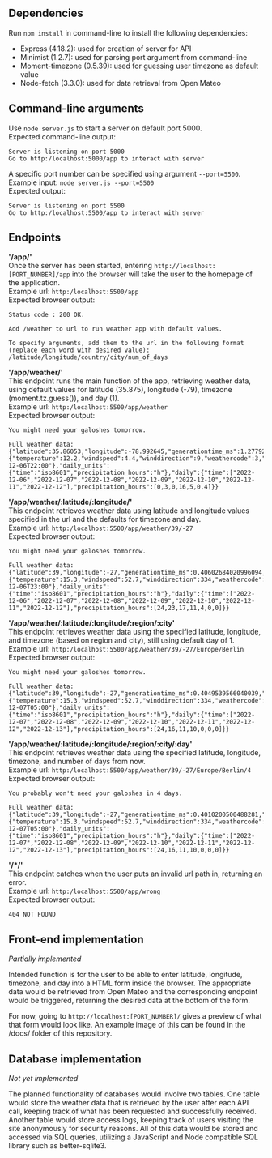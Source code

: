 ## Dependencies
Run ```npm install``` in command-line to install the following dependencies:
- Express (4.18.2): used for creation of server for API
- Minimist (1.2.7): used for parsing port argument from command-line
- Moment-timezone (0.5.39): used for guessing user timezone as default value
- Node-fetch (3.3.0): used for data retrieval from Open Mateo

## Command-line arguments
Use ```node server.js``` to start a server on default port 5000.\
Expected command-line output:
```
Server is listening on port 5000 
Go to http:/localhost:5000/app to interact with server
```

A specific port number can be specified using argument ```--port=5500```.\
Example input: ```node server.js --port=5500```\
Expected output:
```
Server is listening on port 5500
Go to http:/localhost:5500/app to interact with server
```

## Endpoints
**'/app/'**\
Once the server has been started, entering ```http://localhost:[PORT_NUMBER]/app``` into the browser will take the user to the homepage of the application.\
Example url: ```http:/localhost:5500/app```\
Expected browser output:
```
Status code : 200 OK.

Add /weather to url to run weather app with default values.

To specify arguments, add them to the url in the following format (replace each word with desired value): /latitude/longitude/country/city/num_of_days
```

**'/app/weather/'**\
This endpoint runs the main function of the app, retrieving weather data, using default values for latitude (35.875), longitude (-79), timezone (moment.tz.guess()),
and day (1).\
Example url: ```http:/localhost:5500/app/weather```\
Expected browser output:
```
You might need your galoshes tomorrow.

Full weather data:
{"latitude":35.86053,"longitude":-78.992645,"generationtime_ms":1.277923583984375,"utc_offset_seconds":-18000,"timezone":"America/New_York","timezone_abbreviation":"EST","elevation":99,"current_weather":{"temperature":12.2,"windspeed":4.4,"winddirection":9,"weathercode":3,"time":"2022-12-06T22:00"},"daily_units":{"time":"iso8601","precipitation_hours":"h"},"daily":{"time":["2022-12-06","2022-12-07","2022-12-08","2022-12-09","2022-12-10","2022-12-11","2022-12-12"],"precipitation_hours":[0,3,0,16,5,0,4]}}
```

**'/app/weather/:latitude/:longitude/'**\
This endpoint retrieves weather data using latitude and longitude values specified in the url and the defaults for timezone and day.\
Example url: ```http:/localhost:5500/app/weather/39/-27```\
Expected browser output:
```
You might need your galoshes tomorrow.

Full weather data:
{"latitude":39,"longitude":-27,"generationtime_ms":0.40602684020996094,"utc_offset_seconds":-18000,"timezone":"America/New_York","timezone_abbreviation":"EST","elevation":0,"current_weather":{"temperature":15.3,"windspeed":52.7,"winddirection":334,"weathercode":2,"time":"2022-12-06T23:00"},"daily_units":{"time":"iso8601","precipitation_hours":"h"},"daily":{"time":["2022-12-06","2022-12-07","2022-12-08","2022-12-09","2022-12-10","2022-12-11","2022-12-12"],"precipitation_hours":[24,23,17,11,4,0,0]}}
```

**'/app/weather/:latitude/:longitude/:region/:city'**\
This endpoint retrieves weather data using the specified latitude, longitude, and timezone (based on region and city), still using default day of 1.\
Example url: ```http:/localhost:5500/app/weather/39/-27/Europe/Berlin```\
Expected browser output:
```
You might need your galoshes tomorrow.

Full weather data:
{"latitude":39,"longitude":-27,"generationtime_ms":0.4049539566040039,"utc_offset_seconds":3600,"timezone":"Europe/Berlin","timezone_abbreviation":"CET","elevation":0,"current_weather":{"temperature":15.3,"windspeed":52.7,"winddirection":334,"weathercode":2,"time":"2022-12-07T05:00"},"daily_units":{"time":"iso8601","precipitation_hours":"h"},"daily":{"time":["2022-12-07","2022-12-08","2022-12-09","2022-12-10","2022-12-11","2022-12-12","2022-12-13"],"precipitation_hours":[24,16,11,10,0,0,0]}}
```

**'/app/weather/:latitude/:longitude/:region/:city/:day'**\
This endpoint retrieves weather data using the specified latitude, longitude, timezone, and number of days from now.\
Example url: ```http:/localhost:5500/app/weather/39/-27/Europe/Berlin/4```\
Expected browser output:
```
You probably won't need your galoshes in 4 days.

Full weather data:
{"latitude":39,"longitude":-27,"generationtime_ms":0.4010200500488281,"utc_offset_seconds":3600,"timezone":"Europe/Berlin","timezone_abbreviation":"CET","elevation":0,"current_weather":{"temperature":15.3,"windspeed":52.7,"winddirection":334,"weathercode":2,"time":"2022-12-07T05:00"},"daily_units":{"time":"iso8601","precipitation_hours":"h"},"daily":{"time":["2022-12-07","2022-12-08","2022-12-09","2022-12-10","2022-12-11","2022-12-12","2022-12-13"],"precipitation_hours":[24,16,11,10,0,0,0]}}
```

**'/\*/'**\
This endpoint catches when the user puts an invalid url path in, returning an error.\
Example url: ```http:/localhost:5500/app/wrong```\
Expected browser output:
```
404 NOT FOUND
```

## Front-end implementation
*Partially implemented*

Intended function is for the user to be able to enter latitude, longitude, timezone, and day into a HTML form inside the browser. The appropriate data would be retrieved from Open Mateo and the corresponding endpoint would be triggered, returning the desired data at the bottom of the form. 

For now, going to ```http://localhost:[PORT_NUMBER]/``` gives a preview of what that form would look like. An example image of this can be found in the /docs/ folder of this repository.

## Database implementation
*Not yet implemented*

The planned functionality of databases would involve two tables. One table would store the weather data that is retrieved by the user after each API call, keeping track of what has been requested and successfully received. Another table would store access logs, keeping track of users visiting the site anonymously for security reasons. All of this data would be stored and accessed via SQL queries, utilizing a JavaScript and Node compatible SQL library such as better-sqlite3.
